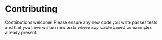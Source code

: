 # Contributing

Contributions welcome! Please ensure any new code you write passes tests
and that you have written new tests where applicable based on examples
already present.
